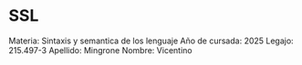 # SSL
Materia: Sintaxis y semantica de los lenguaje 
Año de cursada: 2025
Legajo: 215.497-3
Apellido: Mingrone
Nombre: Vicentino